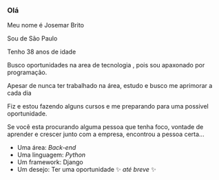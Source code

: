 ### Olá

Meu nome é Josemar Brito

Sou de  São Paulo

Tenho 38 anos de idade

Busco oportunidades na area de tecnologia , pois sou apaxonado por programação.

Apesar de nunca ter trabalhado na área, estudo e busco me aprimorar a cada dia

Fiz e estou fazendo alguns cursos e me preparando para uma possivel oportunidade.

Se você esta procurando alguma pessoa que  tenha foco, vontade de aprender e 
crescer junto com a  empresa, encontrou a pessoa certa...

* Uma área: *Back-end*
* Uma linguagem: _Python_
* Um framework: Django
* Um desejo: Ter uma oportunidade
✨ _até breve_ ✨
<!--
**JosemarBrito/JosemarBrito** is a ✨ _special_ ✨ repository because its `README.md` (this file) appears on your GitHub profile.

Here are some ideas to get you started:

- 🔭 Vamos começar por aqui
- 🌱 I’m currently learning ..
- 👯 I’m looking to collaborate on ...
- 🤔 I’m looking for help with ...
- 💬 Ask me about ...
- 📫 How to reach me: ...
- 😄 Pronouns: ...
- ⚡ Fun fact: ...
-->
